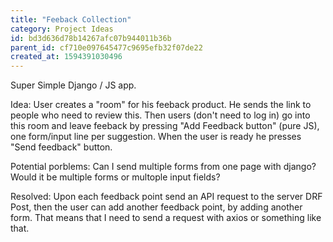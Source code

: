 ```yaml
---
title: "Feeback Collection"
category: Project Ideas
id: bd3d636d78b14267afc07b944011b36b
parent_id: cf710e097645477c9695efb32f07de22
created_at: 1594391030496
---
```


Super Simple Django / JS app.

Idea:
User creates a "room" for his feeback product. He sends the link to people who need to review this. Then users (don't need to log in) go into this room and leave feeback by pressing "Add Feedback button" (pure JS), one form/input line per suggestion. When the user is ready he presses "Send feedback" button.

Potential porblems:
Can I send multiple forms from one page with django?
Would it be multiple forms or multople input fields?

Resolved:
Upon each feedback point send an API request to the server DRF Post, then the user can add another feedback point, by adding another form. That means that I need to send a request with axios or something like that.
                